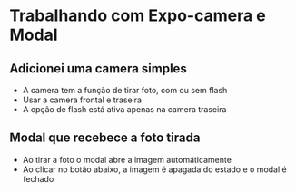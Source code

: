 # Trabalhando com Expo-camera e Modal

## Adicionei uma camera simples

- A camera tem a função de tirar foto, com ou sem flash
- Usar a camera frontal e traseira
- A opção de flash está ativa apenas na camera traseira

## Modal que recebece a foto tirada

- Ao tirar a foto o modal abre a imagem automáticamente
- Ao clicar no botão abaixo, a imagem é apagada do estado e o modal é fechado
